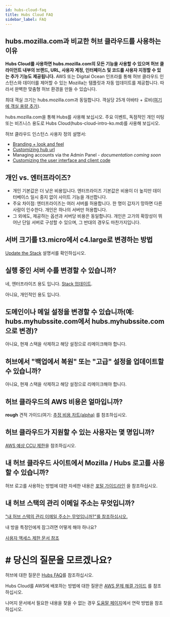 ```yaml
---
id: hubs-cloud-faq
title: Hubs Cloud FAQ
sidebar_label: FAQ
---
```


## hubs.mozilla.com과 비교한 허브 클라우드를 사용하는 이유

**Hubs Cloud를 사용하면 hubs.mozilla.com의 모든 기능을 사용할 수 있으며 허브 클라이언트 내부의 브랜드, URL, 사용자 계정, 인터페이스 및 코드를 사용자 지정할 수 있는 추가 기능도 제공됩니다.** AWS 또는 Digital Ocean 인프라를 통해 허브 클라우드 인스턴스와 데이터를 제어할 수 있는 Mozilla는 템플릿과 자동 업데이트를 제공합니다. 따라서 완벽한 맞춤형 허브 환경을 만들 수 있습니다.

최대 객실 크기는 hubs.mozilla.com과 동일합니다. 객실당 25개 아바타 + 로비([여기에 객실 용량 추가](./hubs-faq-ko.md#what-is-the-capacity-of-a-hubs-room)).

hubs.mozilla.com을 통해 Hubs를 사용해 보십시오. 주요 이벤트, 독점적인 개인 미팅 또는 비즈니스 용도로 Hubs Cloud(hubs-cloud-intro-ko.md)를 사용해 보십시오.

허브 클라우드 인스턴스 사용자 정의 설명서:

- [Branding + look and feel](./hubs-cloud-customizing-look-and-feel-ko.md)
- [Customizing hub url](./hubs-cloud-aws-domain-recipes-ko.md)
- Managing accounts via the Admin Panel - _documentation coming soon_
- [Customizing the user interface and client code](./hubs-cloud-custom-clients-ko.md)

## 개인 vs. 엔터프라이즈?

- 개인 기본값은 더 낮은 비용입니다. 엔터프라이즈 기본값은 비용이 더 높지만 데이터베이스 일시 중지 없이 사이트 기능을 개선합니다.
- 주요 차이점: 엔터프라이즈는 여러 서버를 허용합니다. 한 명이 갑자기 망하면 다른 사람이 인수한다. 개인은 하나의 서버만 허용합니다.
- 그 외에도, 제공하는 옵션과 서버당 비용은 동일합니다. 개인은 고가의 확장성이 뛰어난 단일 서버로 구성할 수 있으며, 그 반대의 경우도 마찬가지입니다.

## 서버 크기를 t3.micro에서 c4.large로 변경하는 방법

[Update the Stack](./hubs-cloud-aws-updating-the-stack-ko.md) 설명서를 확인하십시오.

## 실행 중인 서버 수를 변경할 수 있습니까?

네, 엔터프라이즈 용도 입니다. [Stack 업데이트](./hubs-cloud-aws-updating-the-stack-ko.md).

아니요, 개인적인 용도 입니다.

## 도메인이나 메일 설정을 변경할 수 있습니까(예: hubs.myhubssite.com에서 hubs.myhubssite.com으로 변경)?

아니요, 현재 스택을 삭제하고 해당 설정으로 리메이크해야 합니다.

## 허브에서 "백업에서 복원" 또는 "고급" 설정을 업데이트할 수 있습니까?

아니요, 현재 스택을 삭제하고 해당 설정으로 리메이크해야 합니다.

## 허브 클라우드의 AWS 비용은 얼마입니까?

**rough** 견적 가이드(여기: [추정 비용 차트(alpha)](./hubs-cloud-aws-estimated-cost-charts-ko.md) 를 참조하십시오.

## 허브 클라우드가 지원할 수 있는 사용자는 몇 명입니까?

[AWS 예상 CCU 제한](./hubs-cloud-aws-estimated-ccu-limits-ko.md)을 참조하십시오.

## 내 허브 클라우드 사이트에서 Mozilla / Hubs 로고를 사용할 수 있습니까?

허브 로고를 사용하는 방법에 대한 자세한 내용은 [포털 가이드라인](./hubs-cloud-branding-ko.md) 을 참조하십시오.

## 내 허브 스택의 관리 이메일 주소는 무엇입니까?

["내 허브 스택의 관리 이메일 주소는 무엇입니까?"를 참조하십시오.](./hubs-cloud-aws-troubleshooting-ko.md#then-what-is-my-hub-stacks-admin-email-address)

내 방을 특정인에게 잠그려면 어떻게 해야 하나요?

[사용자 액세스 제한 문서 참조](./hubs-cloud-limiting-user-access-ko.md)

# # 당신의 질문을 모르겠나요?

허브에 대한 질문은 [Hubs FAQ](./hubs-faq-ko.md)를 참조하십시오.

Hubs Cloud를 AWS에 배포하는 방법에 대한 질문은 [AWS 문제 해결 가이드](./hubs-cloud-aws-troubleshooting-ko.md) 를 참조하십시오.

나머지 문서에서 필요한 내용을 찾을 수 없는 경우 [도움말 페이지](.help.html)에서 연락 방법을 참조하십시오.
